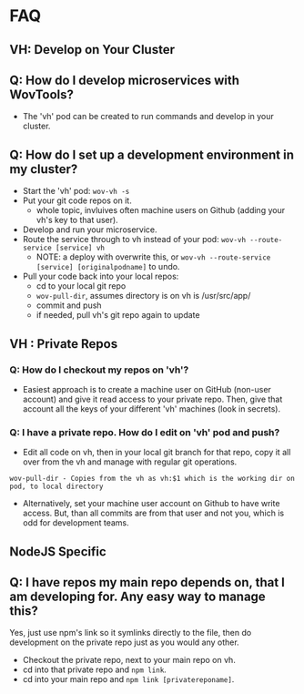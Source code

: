 

# FAQ

## VH: Develop on Your Cluster

## Q: How do I develop microservices with WovTools?
* The 'vh' pod can be created to run commands and develop in your cluster.

## Q: How do I set up a development environment in my cluster?
- Start the 'vh' pod: `wov-vh -s`
- Put your git code repos on it. 
  - whole topic, invluives often machine users on Github (adding your vh's key to that user).
- Develop and run your microservice.
- Route the service through to vh instead of your pod: `wov-vh --route-service [service] vh`
  - NOTE: a deploy with overwrite this, or `wov-vh --route-service [service] [originalpodname]` to undo.
- Pull your code back into your local repos:
  - cd to your local git repo
  - `wov-pull-dir`, assumes directory is on vh is /usr/src/app/
  - commit and push
  - if needed, pull vh's git repo again to update 


## VH : Private Repos

### Q: How do I checkout my repos on 'vh'? 

* Easiest approach is to create a machine user on GitHub (non-user account) and give it read access to your private repo. Then, give that account all the keys of your different 'vh' machines (look in secrets).

### Q: I have a private repo. How do I edit on 'vh' pod and push?

* Edit all code on vh, then in your local git branch for that repo, copy it all over from the vh and manage with regular git operations.
```
wov-pull-dir - Copies from the vh as vh:$1 which is the working dir on pod, to local directory
```

* Alternatively, set your machine user account on Github to have write access. But, than all commits are from that user and not you, which is odd for development teams.


## NodeJS Specific

## Q: I have repos my main repo depends on, that I am developing for. Any easy way to manage this?
Yes, just use npm's link so it symlinks directly to the file, then do development on the private repo just as you would any other.
- Checkout the private repo, next to your main repo on vh.
- cd into that private repo and `npm link`.
- cd into your main repo and `npm link [privatereponame]`.



